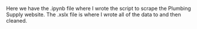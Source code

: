 Here we have the .ipynb file where I wrote the script to scrape the Plumbing Supply website. The .xslx file is where I wrote all of the data to and then cleaned.
